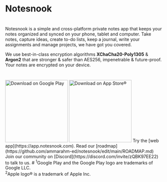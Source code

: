# Notesnook
# 
Notesnook is a simple and cross-platform private notes app that keeps your notes organized and synced on your phone, tablet and computer. Take notes, capture ideas, create to-do lists, keep a journal, write your assignments and manage projects, we have got you covered. 

We use best-in-class encryption algorithms **XChaCha20-Poly1305** & **Argon2** that are stronger & safer than AES256, impenetrable & future-proof. Your notes are encrypted on your device.
#
<img src="https://play.google.com/intl/en_us/badges/static/images/badges/en_badge_web_generic.png" alt="Download on Google Play" width="200"/>
<img src="https://developer.apple.com/app-store/marketing/guidelines/images/badge-download-on-the-app-store.svg" alt="Download on App Store®" width="200"/>
Try the [web app](https://app.notesnook.com).
Read our [roadmap](https://github.com/ammarahm-ed/notesnook/edit/main/ROADMAP.md)
Join our community on [Discord](https://discord.com/invite/zQBK97EE22) to talk to us.
#
<sup>1</sup>Google Play and the Google Play logo are trademarks of Google LLC.<br/>
<sup>2</sup>Apple logo® is a trademark of Apple Inc.
